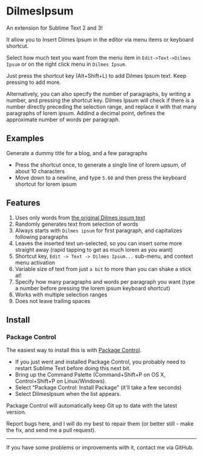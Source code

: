 # DilmesIpsum

An extension for Sublime Text 2 and 3!

It allow you to Insert Dilmes Ipsum in the editor via menu items or keyboard shortcut.

Select how much text you want from the menu item in `Edit->Text->Dilmes Ipsum` or on the right click menu in `Dilmes Ipsum`.

Just press the shortcut key (Alt+Shift+L) to add Dilmes Ipsum text. Keep pressing to add more.

Alternatively, you can also specify the number of paragraphs, by writing a number, and pressing the shortcut key. Dilmes Ipsum will check if there is a number directly preceding the selection range, and replace it with that many paragraphs of lorem ipsum. Addind a decimal point, defines the approximate number of words per paragraph.

## Examples

Generate a dummy title for a blog, and a few paragraphs

- Press the shortcut once, to generate a single line of lorem upsum, of about 10 characters
- Move down to a newline, and type `5.60` and then press the keyboard shortcut for lorem ipsum

## Features

1. Uses only words from [the original Dilmes ipsum text](http://www.lipsum.com/)
2. Randomly generates text from selection of words
3. Always starts with `Dilmes ipsum` for first paragraph, and capitalizes following paragraphs
4. Leaves the inserted text un-selected, so you can insert some more straight away (rapid tapping to get as much lorem as you want)
5. Shortcut key, `Edit -> Text -> Dilmes Ipsum...` sub-menu, and context menu activation
6. Variable size of text from just `a bit` to more than you can shake a stick at!
7. Specify how many paragraphs and words per paragraph you want (type a number before pressing the lorem ipsum keyboard shortcut)
8. Works with multiple selection ranges
9. Does not leave trailing spaces

## Install

### Package Control

The easiest way to install this is with [Package Control](http://wbond.net/sublime\_packages/package\_control).

 * If you just went and installed Package Control, you probably need to restart Sublime Text before doing this next bit.
 * Bring up the Command Palette (Command+Shift+P on OS X, Control+Shift+P on Linux/Windows).
 * Select "Package Control: Install Package" (it'll take a few seconds)
 * Select DilmesIpsum when the list appears.

Package Control will automatically keep Git up to date with the latest version.

Report bugs here, and I will do my best to repair them (or better still - make the fix, and send me a pull request).

---

If you have some problems or improvements with it, contact me via GitHub.
